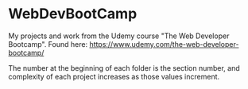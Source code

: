 # WebDevBootCamp
My projects and work from the Udemy course "The Web Developer Bootcamp".
Found here: https://www.udemy.com/the-web-developer-bootcamp/

The number at the beginning of each folder is the section number, and complexity of each project increases as those values increment.

